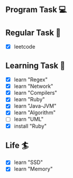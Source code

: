 

## Program Task  💻

## Regular Task  🤡
- [x] leetcode

## Learning Task 🎯
- [x] learn "Regex"
- [x] learn "Network"
- [x] learn "Compilers"
- [x] learn "Ruby"
- [x] learn "Java-JVM"
- [x] learn "Algorithm"
- [ ] learn "UML"
- [x] install "Ruby"

## Life 🏄
- [x] learn "SSD"
- [x] learn "Memory"